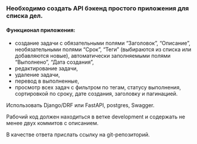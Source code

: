 ### Необходимо создать API бэкенд простого приложения для списка дел.

#### Функционал приложения:

* создание задачи с обязательными полями “Заголовок”, “Описание”, необязательными полями “Срок”, “Теги” (выбираются из списка или добавляются новые), автоматически заполняемыми полями “Выполнено”, “Дата создания”,    
* редактирование задачи,
* удаление задачи,
* перевод в выполненные,
* просмотр всех задач с фильтром по тегам, статусу выполнения, сортировкой по сроку, дате создания, заголовку и пагинацией.
    
Использовать Django/DRF или FastAPI, postgres, Swagger.

Рабочий код должен находиться в ветке development и содержать не менее двух коммитов с описанием.

В качестве ответа прислать ссылку на git-репозиторий.

